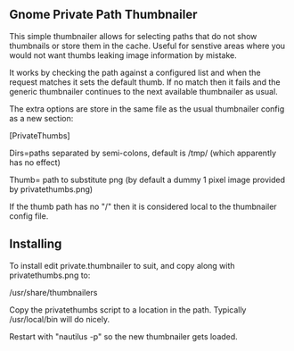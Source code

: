 Gnome Private Path Thumbnailer
------------------------------

This simple thumbnailer allows for selecting paths that do not show thumbnails or store them in the cache. Useful for senstive areas where you would not want thumbs leaking image information by mistake.

It works by checking the path against a configured list and when the request matches it sets the default thumb. If no match then it fails and the generic thumbnailer continues to the next available thumbnailer as usual.

The extra options are store in the same file as the usual thumbnailer config as a new section:

[PrivateThumbs]

Dirs=paths separated by semi-colons, default is /tmp/ (which apparently has no effect)

Thumb= path to substitute png (by default a dummy 1 pixel image provided by privatethumbs.png)

If the thumb path has no "/" then it is considered local to the thumbnailer config file.

Installing
----------

To install edit private.thumbnailer to suit, and copy along with privatethumbs.png to:

/usr/share/thumbnailers

Copy the privatethumbs script to a location in the path. Typically /usr/local/bin will do nicely.

Restart with "nautilus -p" so the new thumbnailer gets loaded.


